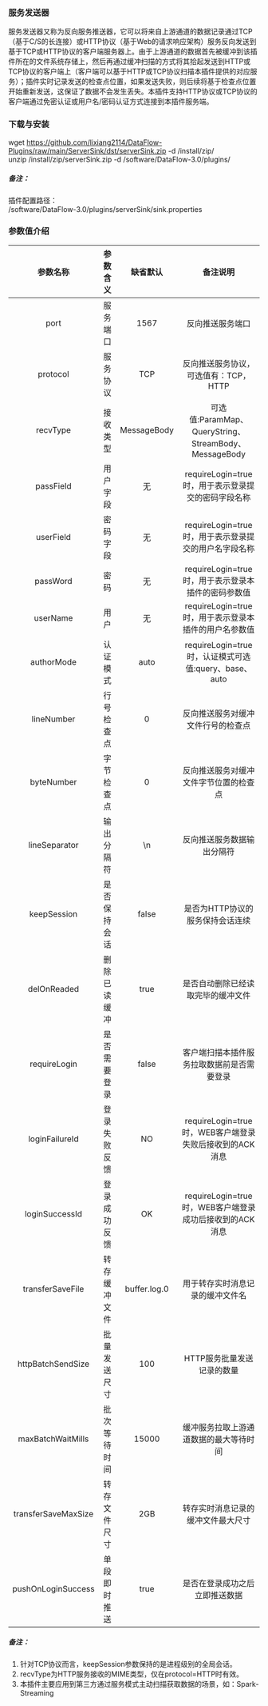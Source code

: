 ### 服务发送器  
服务发送器又称为反向服务推送器，它可以将来自上游通道的数据记录通过TCP（基于C/S的长连接）或HTTP协议（基于Web的请求响应架构）服务反向发送到基于TCP或HTTP协议的客户端服务器上。由于上游通道的数据首先被缓冲到该插件所在的文件系统存储上，然后再通过缓冲扫描的方式将其拾起发送到HTTP或TCP协议的客户端上（客户端可以基于HTTP或TCP协议扫描本插件提供的对应服务）；插件实时记录发送的检查点位置，如果发送失败，则后续将基于检查点位置开始重新发送，这保证了数据不会发生丢失。本插件支持HTTP协议或TCP协议的客户端通过免密认证或用户名/密码认证方式连接到本插件服务端。  
      

### 下载与安装  
wget https://github.com/lixiang2114/DataFlow-Plugins/raw/main/ServerSink/dst/serverSink.zip -d /install/zip/  
unzip  /install/zip/serverSink.zip -d /software/DataFlow-3.0/plugins/    

##### 备注：  
插件配置路径：  
 /software/DataFlow-3.0/plugins/serverSink/sink.properties  
      

### 参数值介绍  
|参数名称|参数含义|缺省默认|备注说明|
|:-----:|:-------:|:-------:|:-------:|
|port|服务端口|1567|反向推送服务端口|
|protocol|服务协议|TCP|反向推送服务协议，可选值有：TCP，HTTP|
|recvType|接收类型|MessageBody|可选值:ParamMap、QueryString、StreamBody、MessageBody|
|passField|用户字段|无|requireLogin=true时，用于表示登录提交的密码字段名称|
|userField|密码字段|无|requireLogin=true时，用于表示登录提交的用户名字段名称|
|passWord|密码|无|requireLogin=true时，用于表示登录本插件的密码参数值|
|userName|用户|无|requireLogin=true时，用于表示登录本插件的用户名参数值|
|authorMode|认证模式|auto|requireLogin=true时，认证模式可选值:query、base、auto|
|lineNumber|行号检查点|0|反向推送服务对缓冲文件行号的检查点|
|byteNumber|字节检查点|0|反向推送服务对缓冲文件字节位置的检查点|
|lineSeparator|输出分隔符|\n|反向推送服务数据输出分隔符|
|keepSession|是否保持会话|false|是否为HTTP协议的服务保持会话连续|
|delOnReaded|删除已读缓冲|true|是否自动删除已经读取完毕的缓冲文件|
|requireLogin|是否需要登录|false|客户端扫描本插件服务拉取数据前是否需要登录|
|loginFailureId|登录失败反馈|NO|requireLogin=true时，WEB客户端登录失败后接收到的ACK消息|
|loginSuccessId|登录成功反馈|OK|requireLogin=true时，WEB客户端登录成功后接收到的ACK消息|
|transferSaveFile|转存缓冲文件|buffer.log.0|用于转存实时消息记录的缓冲文件名|
|httpBatchSendSize|批量发送尺寸|100|HTTP服务批量发送记录的数量|
|maxBatchWaitMills|批次等待时间|15000|缓冲服务拉取上游通道数据的最大等待时间|
|transferSaveMaxSize|转存文件尺寸|2GB|转存实时消息记录的缓冲文件最大尺寸|
|pushOnLoginSuccess|单段即时推送|true|是否在登录成功之后立即推送数据|
##### 备注：  
1. 针对TCP协议而言，keepSession参数保持的是进程级别的全局会话。  
2. recvType为HTTP服务接收的MIME类型，仅在protocol=HTTP时有效。  
3. 本插件主要应用到第三方通过服务模式主动扫描获取数据的场景，如：Spark-Streaming